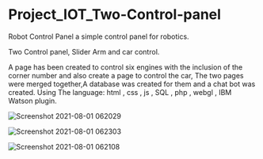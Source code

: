 # Project_IOT_Two-Control-panel
Robot Control Panel a simple control panel for robotics.

Two Control panel, Slider Arm and car control.

A page has been created to control six engines with the inclusion of the corner number and also create a page to control the car, The two pages were merged together,A database was created for them and a chat bot was created.
Using The language:  html , css , js , SQL , php , webgl , IBM Watson plugin.

![Screenshot 2021-08-01 062029](https://user-images.githubusercontent.com/56201060/127758094-d3d8fcf5-fd3e-4c8e-b375-eb72bf93aff6.jpg)

![Screenshot 2021-08-01 062303](https://user-images.githubusercontent.com/56201060/127758102-fc0cb67a-30e2-4fd2-9e3d-7f8e0e3dfb05.jpg)

![Screenshot 2021-08-01 062108](https://user-images.githubusercontent.com/56201060/127758095-82aa21ee-0328-4ec9-8d5d-c5a31cdcdf13.jpg)
